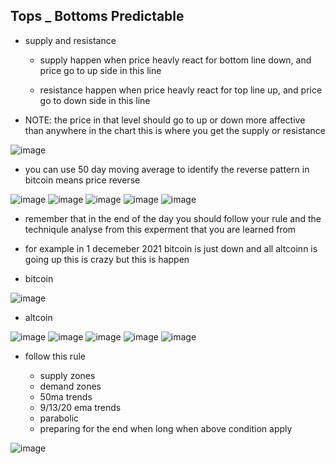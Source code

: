 ## Tops _ Bottoms Predictable

* supply and resistance

    - supply happen when price heavly react for bottom line down, and price go to up side in this line

    - resistance happen when price heavly react for top line up, and price go to down side in this line

* NOTE: the price in that level should go to up or down more affective than anywhere in the chart this is where you get the supply or resistance

![image](images/22.png)

* you can use 50 day moving average to identify the reverse pattern in bitcoin means price reverse

![image](images/23.png)
![image](images/24.png)
![image](images/25.png)
![image](images/26.png)
![image](images/27.png)

* remember that in the end of the day you should follow your rule and the techniqule analyse from this experment that you are learned from 

* for example in 1 decemeber 2021 bitcoin is just down and all altcoinn is going up this is crazy but this is happen

* bitcoin

![image](images/29.png)

* altcoin

![image](images/28.png)
![image](images/30.png)
![image](images/31.png)
![image](images/32.png)
![image](images/33.png)

* follow this rule

    - supply zones
    - demand zones
    - 50ma trends
    - 9/13/20 ema trends
    - parabolic
    - preparing for the end when long when above condition apply

![image](images/34.png)